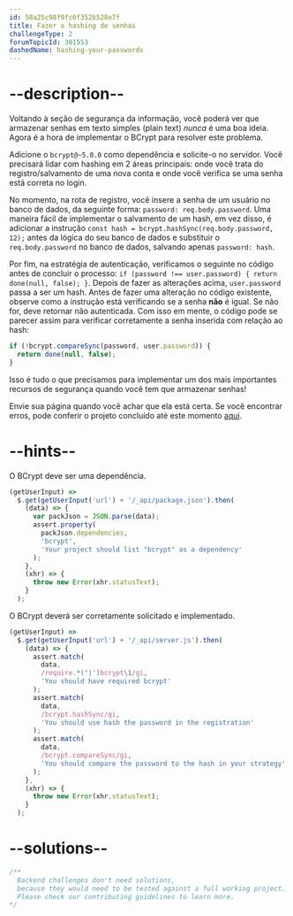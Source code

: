 ```yaml
---
id: 58a25c98f9fc0f352b528e7f
title: Fazer o hashing de senhas
challengeType: 2
forumTopicId: 301553
dashedName: hashing-your-passwords
---
```


# --description--

Voltando à seção de segurança da informação, você poderá ver que armazenar senhas em texto simples (plain text) *nunca* é uma boa ideia. Agora é a hora de implementar o BCrypt para resolver este problema.

Adicione o `bcrypt@~5.0.0` como dependência e solicite-o no servidor. Você precisará lidar com hashing em 2 áreas principais: onde você trata do registro/salvamento de uma nova conta e onde você verifica se uma senha está correta no login.

No momento, na rota de registro, você insere a senha de um usuário no banco de dados, da seguinte forma: `password: req.body.password`. Uma maneira fácil de implementar o salvamento de um hash, em vez disso, é adicionar a instrução `const hash = bcrypt.hashSync(req.body.password, 12);` antes da lógica do seu banco de dados e substituir o `req.body.password` no banco de dados, salvando apenas `password: hash`.

Por fim, na estratégia de autenticação, verificamos o seguinte no código antes de concluir o processo: `if (password !== user.password) { return done(null, false); }`. Depois de fazer as alterações acima, `user.password` passa a ser um hash. Antes de fazer uma alteração no código existente, observe como a instrução está verificando se a senha **não** é igual. Se não for, deve retornar não autenticada. Com isso em mente, o código pode se parecer assim para verificar corretamente a senha inserida com relação ao hash:

```js
if (!bcrypt.compareSync(password, user.password)) { 
  return done(null, false);
}
```

Isso é tudo o que precisamos para implementar um dos mais importantes recursos de segurança quando você tem que armazenar senhas!

Envie sua página quando você achar que ela está certa. Se você encontrar erros, pode conferir o projeto concluído até este momento [aqui](https://gist.github.com/camperbot/dc16cca09daea4d4151a9c36a1fab564).

# --hints--

O BCrypt deve ser uma dependência.

```js
(getUserInput) =>
  $.get(getUserInput('url') + '/_api/package.json').then(
    (data) => {
      var packJson = JSON.parse(data);
      assert.property(
        packJson.dependencies,
        'bcrypt',
        'Your project should list "bcrypt" as a dependency'
      );
    },
    (xhr) => {
      throw new Error(xhr.statusText);
    }
  );
```

O BCrypt deverá ser corretamente solicitado e implementado.

```js
(getUserInput) =>
  $.get(getUserInput('url') + '/_api/server.js').then(
    (data) => {
      assert.match(
        data,
        /require.*("|')bcrypt\1/gi,
        'You should have required bcrypt'
      );
      assert.match(
        data,
        /bcrypt.hashSync/gi,
        'You should use hash the password in the registration'
      );
      assert.match(
        data,
        /bcrypt.compareSync/gi,
        'You should compare the password to the hash in your strategy'
      );
    },
    (xhr) => {
      throw new Error(xhr.statusText);
    }
  );
```

# --solutions--

```js
/**
  Backend challenges don't need solutions, 
  because they would need to be tested against a full working project. 
  Please check our contributing guidelines to learn more.
*/
```
